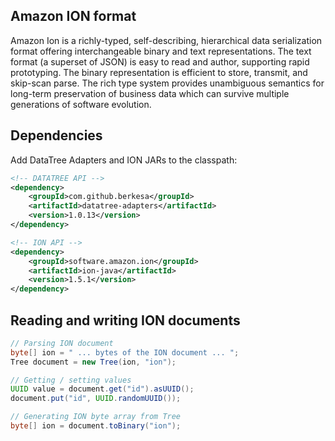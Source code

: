 ## Amazon ION format

Amazon Ion is a richly-typed, self-describing, hierarchical data serialization format
offering interchangeable binary and text representations. The text format (a superset of JSON)
is easy to read and author, supporting rapid prototyping. The binary representation is efficient
to store, transmit, and skip-scan parse. The rich type system provides unambiguous semantics for
long-term preservation of business data which can survive multiple generations of software evolution. 

## Dependencies

Add DataTree Adapters and ION JARs to the classpath:

```xml
<!-- DATATREE API -->
<dependency>
    <groupId>com.github.berkesa</groupId>
    <artifactId>datatree-adapters</artifactId>
    <version>1.0.13</version>
</dependency>

<!-- ION API -->
<dependency>
    <groupId>software.amazon.ion</groupId>
    <artifactId>ion-java</artifactId>
    <version>1.5.1</version>
</dependency>
```

## Reading and writing ION documents

```java
// Parsing ION document
byte[] ion = " ... bytes of the ION document ... ";
Tree document = new Tree(ion, "ion");

// Getting / setting values
UUID value = document.get("id").asUUID();
document.put("id", UUID.randomUUID());

// Generating ION byte array from Tree
byte[] ion = document.toBinary("ion");
``` 